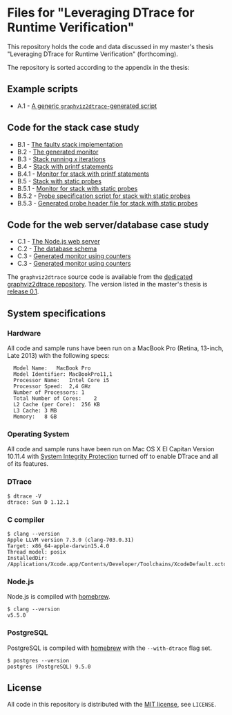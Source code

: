 # Files for "Leveraging DTrace for Runtime Verification"

This repository holds the code and data discussed in my master's thesis
"Leveraging DTrace for Runtime Verification" (forthcoming).

The repository is sorted according to the appendix in the thesis:

## Example scripts
* A.1 - [A generic `graphviz2dtrace`-generated script](A/explainscript.d)

## Code for the stack case study
* B.1 - [The faulty stack implementation](B/B.1/stack.c)
* B.2 - [The generated monitor](B/B.2/monitor.d)
* B.3 - [Stack running *x* iterations](B/B.3/stack_xiter.c)
* B.4 - [Stack with printf statements](B/B.4/stack_xiter_printf.c)
* B.4.1 - [Monitor for stack with printf statements](B/B.4/monitor.c)
* B.5 - [Stack with static probes](B/B.5/stack_xiter.c)
* B.5.1 - [Monitor for stack with static probes](B/B.5/monitor.d)
* B.5.2 - [Probe specification script for stack with static probes](B/B.5/probes.d)
* B.5.3 - [Generated probe header file for stack with static probes](B/B.5/probes.h)

## Code for the web server/database case study
* C.1 - [The Node.js web server](C/C.1/server.js)
* C.2 - [The database schema](C/C.2/database_schema.sql)
* C.3 - [Generated monitor using counters](C/C.3/monitor.d)
* C.3 - [Generated monitor using counters](C/C.3/monitor.d)

The `graphviz2dtrace` source code is available from the [dedicated graphviz2dtrace repository](https://github.com/cmrosenberg/graphviz2dtrace).
The version listed in the master's thesis is [release 0.1](https://github.com/cmrosenberg/graphviz2dtrace/releases/tag/0.1).

## System specifications

### Hardware

All code and sample runs have been run on a MacBook Pro (Retina, 13-inch, Late 2013) with the following specs:

```
  Model Name:   MacBook Pro
  Model Identifier: MacBookPro11,1
  Processor Name:   Intel Core i5
  Processor Speed:  2,4 GHz
  Number of Processors: 1
  Total Number of Cores:    2
  L2 Cache (per Core):  256 KB
  L3 Cache: 3 MB
  Memory:   8 GB
```

### Operating System

All code and sample runs have been run on Mac OS X El Capitan Version 10.11.4 with [System Integrity Protection](https://developer.apple.com/library/mac/documentation/Security/Conceptual/System_Integrity_Protection_Guide/ConfiguringSystemIntegrityProtection/ConfiguringSystemIntegrityProtection.html) turned off to enable DTrace and all of its features.

### DTrace

```shell
$ dtrace -V
dtrace: Sun D 1.12.1
```

### C compiler

```shell
$ clang --version
Apple LLVM version 7.3.0 (clang-703.0.31)
Target: x86_64-apple-darwin15.4.0
Thread model: posix
InstalledDir: /Applications/Xcode.app/Contents/Developer/Toolchains/XcodeDefault.xctoolchain/usr/bin
```

### Node.js

Node.js is compiled with [homebrew](http://brew.sh/).

```shell
$ clang --version
v5.5.0
```

### PostgreSQL

PostgreSQL is compiled with [homebrew](http://brew.sh/) with the `--with-dtrace` flag set.

```shell
$ postgres --version
postgres (PostgreSQL) 9.5.0
```

## License

All code in this repository is distributed with the [MIT license](https://opensource.org/licenses/MIT), see `LICENSE`.
